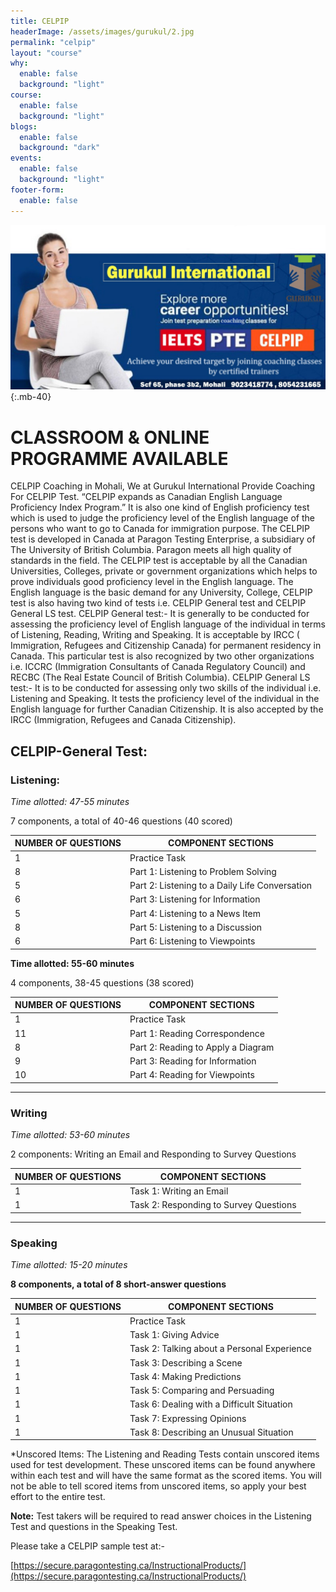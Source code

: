```yaml
---
title: CELPIP
headerImage: /assets/images/gurukul/2.jpg
permalink: "celpip"
layout: "course"
why:
  enable: false
  background: "light"
course:
  enable: false
  background: "light"
blogs:
  enable: false
  background: "dark"
events:
  enable: false
  background: "light"
footer-form:
  enable: false
---
```


![CELPIP)](assets/images/gurukul/7.jpg)
{:.mb-40}

# CLASSROOM & ONLINE PROGRAMME AVAILABLE

CELPIP Coaching in Mohali, We at Gurukul International Provide Coaching For CELPIP Test. “CELPIP  expands as Canadian English Language Proficiency Index Program.” It is also one kind of English proficiency test which is used to judge the proficiency level of the English language of the persons who want to go to Canada for immigration purpose. The CELPIP test is developed in Canada at Paragon Testing Enterprise, a subsidiary of The University of British Columbia. Paragon meets all high quality of standards in the field. The CELPIP test is acceptable by all the Canadian Universities, Colleges, private or government organizations which helps to prove individuals good proficiency level in the English language. The English language is the basic demand for any University, College, CELPIP test is also having two kind of tests i.e. CELPIP General test and CELPIP General LS test.  CELPIP General test:- It is generally to be conducted for assessing the proficiency level of English language of the individual in terms of Listening, Reading, Writing and Speaking. It is acceptable by IRCC ( Immigration, Refugees and Citizenship Canada) for permanent residency in Canada. This particular test is also recognized by two other organizations i.e. ICCRC (Immigration Consultants of Canada Regulatory Council) and RECBC (The Real Estate Council of British Columbia).  CELPIP General LS test:- It is to be conducted for assessing only two skills of the individual i.e. Listening and Speaking. It tests the proficiency level of the individual in the English language for further Canadian Citizenship. It is also accepted by the IRCC (Immigration, Refugees and Canada Citizenship).

## CELPIP-General Test:


### Listening:

*Time allotted: 47-55 minutes*

7 components, a total of 40-46 questions (40 scored)


|NUMBER OF QUESTIONS|COMPONENT SECTIONS|
|----------|-------------|
| 1 |Practice Task |
| 8 | Part 1: Listening to Problem Solving    |
| 5 | Part 2: Listening to a Daily Life Conversation |
| 6 | Part 3: Listening for Information |
| 5 | Part 4: Listening to a News Item |
| 8 | Part 5: Listening to a Discussion |
| 6 | Part 6: Listening to Viewpoints |


**Time allotted: 55-60 minutes**

4 components, 38-45 questions (38 scored)


| NUMBER OF QUESTIONS   |      COMPONENT SECTIONS      |
|----------|-------------|
| 1  |  Practice Task  |
| 11 |  Part 1: Reading Correspondence   |
| 8 | Part 2: Reading to Apply a Diagram |
| 9 | Part 3: Reading for Information |
| 10 | Part 4: Reading for Viewpoints |

<hr/>

### Writing

*Time allotted: 53-60 minutes*

2 components: Writing an Email and Responding to Survey Questions


| NUMBER OF QUESTIONS   |      COMPONENT SECTIONS      |
|----------|-------------|
| 1  |  Task 1: Writing an Email  |
| 1 | Task 2: Responding to Survey Questions   |

<hr/>

### Speaking

*Time allotted: 15-20 minutes*

**8 components, a total of 8 short-answer questions**

|NUMBER OF QUESTIONS|COMPONENT SECTIONS|
|----------|-------------|
| 1 |Practice Task |
| 1 | Task 1: Giving Advice   |
| 1 | Task 2: Talking about a Personal Experience |
| 1 | Task 3: Describing a Scene |
| 1 | Task 4: Making Predictions |
| 1 | Task 5: Comparing and Persuading |
| 1 | Task 6: Dealing with a Difficult Situation |
| 1 | Task 7: Expressing Opinions |
| 1 | Task 8: Describing an Unusual Situation |

*Unscored Items: The Listening and Reading Tests contain unscored items used for test development. These unscored items can be found anywhere within each test and will have the same format as the scored items. You will not be able to tell scored items from unscored items, so apply your best effort to the entire test.

**Note:** Test takers will be required to read answer choices in the Listening Test and questions in the Speaking Test.

Please take a CELPIP sample test at:-

[https://secure.paragontesting.ca/InstructionalProducts/](https://secure.paragontesting.ca/InstructionalProducts/)

